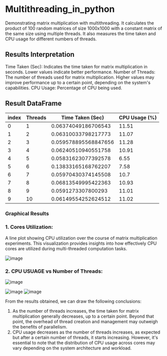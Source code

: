 # Multithreading_in_python

Demonstrating matrix multiplication with multithreading. It calculates the product of 100 random matrices of size 1000x1000 with a constant matrix of the same size using multiple threads. It also measures the time taken and CPU usage for different numbers of threads.

## Results Interpretation

Time Taken (Sec): Indicates the time taken for matrix multiplication in seconds. Lower values indicate better performance.
Number of Threads: The number of threads used for matrix multiplication. Higher values may improve performance up to a certain point, depending on the system's capabilities.
CPU Usage: Percentage of CPU being used.

## Result DataFrame

|index|Threads|Time Taken \(Sec\)|CPU Usage \(%\)|
|---|---|---|---|
|0|1|0\.06374049186706543|11\.51|
|1|2|0\.06310033798217773|11\.07|
|2|3|0\.059578895568847656|11\.28|
|3|4|0\.06240510940551758|10\.91|
|4|5|0\.05831623077392578|6\.55|
|5|6|0\.13833165168762207|7\.58|
|6|7|0\.05970430374145508|10\.7|
|7|8|0\.06813549995422363|10\.93|
|8|9|0\.0591273307800293|11\.01|
|9|10|0\.06149554252624512|11\.02|   


### Graphical Results
### 1. Cores Utilization: 
A line plot showing CPU utilization over the course of matrix multiplication experiments. This visualization provides insights into how effectively CPU cores are utilized during multi-threaded computation tasks.

![image](https://github.com/jaisika22/Multithreading_in_python/assets/107528387/62a34c8a-b2e4-4b5b-a260-3f4dc2ef17dd)





### 2. CPU USUAGE vs Number of Threads:

![image](https://github.com/jaisika22/Multithreading_in_python/assets/107528387/d6326a5c-0fb8-41fe-8f67-fba738cbb055)


![image](https://github.com/jaisika22/Multithreading_in_python/assets/107528387/ac34c513-72f9-4979-bf2b-edc408695444)
![image](https://github.com/jaisika22/Multithreading_in_python/assets/107528387/504e321b-6b0a-4252-99dc-c817ed63b13d)


From the results obtained, we can draw the following conclusions:

1. As the number of threads increases, the time taken for matrix multiplication generally decreases, up to a certain point. Beyond that point, the overhead of thread creation and management may outweigh the benefits of parallelism.
2. CPU usage decreases as the number of threads increases, as expected but after a certain number of threads, it starts increasing. However, it's essential to note that the distribution of CPU usage across cores may vary depending on the system architecture and workload.
